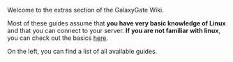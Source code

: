 Welcome to the extras section of the GalaxyGate Wiki.

Most of these guides assume that **you have very basic knowledge of Linux** and that you can connect to your server. 
**If you are not familiar with linux**, you can check out the basics [here](/basics).

On the left, you can find a list of all available guides.
